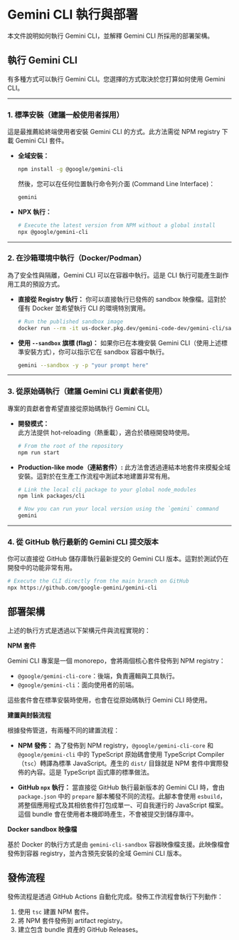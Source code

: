 # Gemini CLI 執行與部署

本文件說明如何執行 Gemini CLI，並解釋 Gemini CLI 所採用的部署架構。

## 執行 Gemini CLI

有多種方式可以執行 Gemini CLI。您選擇的方式取決於您打算如何使用 Gemini CLI。

---

### 1. 標準安裝（建議一般使用者採用）

這是最推薦給終端使用者安裝 Gemini CLI 的方式。此方法需從 NPM registry 下載 Gemini CLI 套件。

- **全域安裝：**

  ```bash
  npm install -g @google/gemini-cli
  ```

  然後，您可以在任何位置執行命令列介面 (Command Line Interface)：

  ```bash
  gemini
  ```

- **NPX 執行：**

  ```bash
  # Execute the latest version from NPM without a global install
  npx @google/gemini-cli
  ```

---

### 2. 在沙箱環境中執行（Docker/Podman）

為了安全性與隔離，Gemini CLI 可以在容器中執行。這是 CLI 執行可能產生副作用工具的預設方式。

- **直接從 Registry 執行：**
  你可以直接執行已發佈的 sandbox 映像檔。這對於僅有 Docker 並希望執行 CLI 的環境特別實用。
  ```bash
  # Run the published sandbox image
  docker run --rm -it us-docker.pkg.dev/gemini-code-dev/gemini-cli/sandbox:0.1.1
  ```
- **使用 `--sandbox` 旗標 (flag)：**
  如果你已在本機安裝 Gemini CLI（使用上述標準安裝方式），你可以指示它在 sandbox 容器中執行。
  ```bash
  gemini --sandbox -y -p "your prompt here"
  ```

---

### 3. 從原始碼執行（建議 Gemini CLI 貢獻者使用）

專案的貢獻者會希望直接從原始碼執行 Gemini CLI。

- **開發模式：**  
  此方法提供 hot-reloading（熱重載），適合於積極開發時使用。
  ```bash
  # From the root of the repository
  npm run start
  ```
- **Production-like mode（連結套件）:**
  此方法會透過連結本地套件來模擬全域安裝。這對於在生產工作流程中測試本地建置非常有用。

  ```bash
  # Link the local cli package to your global node_modules
  npm link packages/cli

  # Now you can run your local version using the `gemini` command
  gemini
  ```

---

### 4. 從 GitHub 執行最新的 Gemini CLI 提交版本

你可以直接從 GitHub 儲存庫執行最新提交的 Gemini CLI 版本。這對於測試仍在開發中的功能非常有用。

```bash
# Execute the CLI directly from the main branch on GitHub
npx https://github.com/google-gemini/gemini-cli
```

## 部署架構

上述的執行方式是透過以下架構元件與流程實現的：

**NPM 套件**

Gemini CLI 專案是一個 monorepo，會將兩個核心套件發佈到 NPM registry：

- `@google/gemini-cli-core`：後端，負責邏輯與工具執行。
- `@google/gemini-cli`：面向使用者的前端。

這些套件會在標準安裝時使用，也會在從原始碼執行 Gemini CLI 時使用。

**建置與封裝流程**

根據發佈管道，有兩種不同的建置流程：

- **NPM 發佈：** 為了發佈到 NPM registry，`@google/gemini-cli-core` 和 `@google/gemini-cli` 中的 TypeScript 原始碼會使用 TypeScript Compiler（`tsc`）轉譯為標準 JavaScript。產生的 `dist/` 目錄就是 NPM 套件中實際發佈的內容。這是 TypeScript 函式庫的標準做法。

- **GitHub `npx` 執行：** 當直接從 GitHub 執行最新版本的 Gemini CLI 時，會由 `package.json` 中的 `prepare` 腳本觸發不同的流程。此腳本會使用 `esbuild`，將整個應用程式及其相依套件打包成單一、可自我運行的 JavaScript 檔案。這個 bundle 會在使用者本機即時產生，不會被提交到儲存庫中。

**Docker sandbox 映像檔**

基於 Docker 的執行方式是由 `gemini-cli-sandbox` 容器映像檔支援。此映像檔會發佈到容器 registry，並內含預先安裝的全域 Gemini CLI 版本。

## 發佈流程

發佈流程是透過 GitHub Actions 自動化完成。發佈工作流程會執行下列動作：

1. 使用 `tsc` 建置 NPM 套件。
2. 將 NPM 套件發佈到 artifact registry。
3. 建立包含 bundle 資產的 GitHub Releases。
